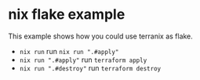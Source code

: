 # nix flake example

This example shows how you could use terranix as flake.

* `nix run` run `nix run ".#apply"`
* `nix run ".#apply"` run `terraform apply`
* `nix run ".#destroy"` run `terraform destroy`
